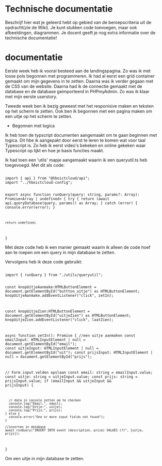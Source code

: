 # Technische documentatie

Beschrijf hier wat je geleerd hebt op gebied van de beroepscriteria uit de opdracht(zie de Wiki). Je kunt stukken code toevoegen, maar ook afbeeldingen, diagrammen. Je docent geeft je nog extra informatie over de technische documentatie!

# documentatie

Eerste week heb ik vooral besteed aan de landingspagina. Zo was ik met losse pols begonnen met programmeren. Ik had al eerst een grid container gemaakt om mijn gegevens in te zetten. Daarna was ik verder gegaan met de CSS van de website. Daarna had ik de connectie gemaakt met de database en de database geimporteerd in PHPmyAdmin. Zo was ik klaar met mijn eerste userstory.

Tweede week ben ik bezig geweest met het responisive maken en teksten op het scherm te zetten. 
Ook ben ik begonnen met een pagina maken om een uitje op het scherm te zetten. 

- Begonnen met logica

Ik heb toen de typscript documenten aangemaakt om te gaan beginnen met logica. Dit hbe ik aangepakt door eerst te leren te komen wat voor taal Typescript is. Zo heb ik eerst video's bekeken en online gekeken waar Typescript op lijkt en hoe je basis functies maakt. 

Ik had toen een 'utils' mapje aangemaakt waarin ik een queryutil.ts heb toegevoegd. Met dit als code:

<code>
import { api } from "@hboictcloud/api";
import "../hboictcloud-config";

export async function runQuery(query: string, params?: Array<any>): Promise<Array<any> | undefined> {
    try {
        return (await api.queryDatabase(query, params)) as Array<any>;
    } catch (error) {
        console.error(error);
    }

    return undefined;
}
</code>

Met deze code heb ik een manier gemaakt waarin ik alleen de code hoef aan te roepen om een query in mijn database te zetten. 

Vervolgens heb ik deze code gebruikt:

<code>
import { runQuery } from "./utils/queryutil";

const knopUitjeAanmake:HTMLButtonElement = document.getElementById("buttton_uitje") as HTMLButtonElement; 
knopUitjeAanmake.addEventListener("click", zetIn);

const knopUitjeZien:HTMLButtonElement = document.getElementById("uitjeZien") as HTMLButtonElement; 
knopUitjeZien.addEventListener("click", laatZien);


async function zetIn(): Promise<void> {
  //een uitje aanmaken
  const emailInput: HTMLInputElement | null = document.getElementById("email");
  const uitjeInput: HTMLInputElement | null = document.getElementById("uit");
  const prijsInput: HTMLInputElement | null = document.getElementById("prijs");

  // Form input velden opslaan
    const email: string = emailInput.value;
    const uitje: string = uitjeInput.value;
    const prijs: string = prijsInput.value;
    if (emailInput && uitjeInput && prijsInput) {
  
      // data in console zetten om te checken
      console.log("Email:", email);
      console.log("Uitje:", uitje);
      console.log("Prijs:", prijs);
    } else {
      console.error("One or more input fields not found");
    }

    //inserten in database
    await runQuery("INSERT INTO event (description, price) VALUES (?)", [uitje, prijs]);   
  }
</code>

Om een uitje in mijn database te zetten. 
